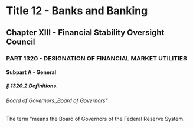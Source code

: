 
# Title 12 - Banks and Banking
## Chapter XIII - Financial Stability Oversight Council
### PART 1320 - DESIGNATION OF FINANCIAL MARKET UTILITIES
#### Subpart A - General
##### § 1320.2 Definitions.
###### Board of Governors.,Board of Governors"

The term "means the Board of Governors of the Federal Reserve System.
